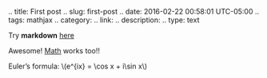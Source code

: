 .. title: First post
.. slug: first-post
.. date: 2016-02-22 00:58:01 UTC-05:00
.. tags: mathjax
.. category: 
.. link: 
.. description: 
.. type: text

Try __markdown__ [here](https://help.github.com/articles/basic-writing-and-formatting-syntax/)

Awesome! [Math](https://getnikola.com/handbook.html#math) works too!! 

Euler’s formula: \\(e^{ix} = \cos x + i\sin x\\)